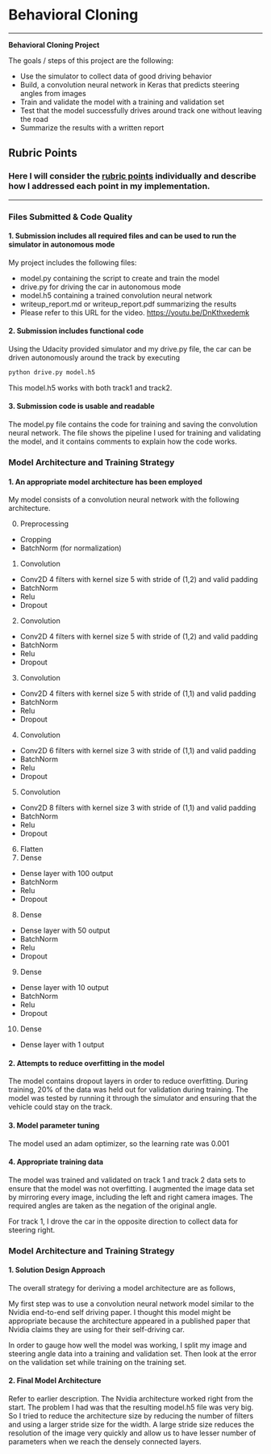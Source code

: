 # **Behavioral Cloning** 

---

**Behavioral Cloning Project**

The goals / steps of this project are the following:
* Use the simulator to collect data of good driving behavior
* Build, a convolution neural network in Keras that predicts steering angles from images
* Train and validate the model with a training and validation set
* Test that the model successfully drives around track one without leaving the road
* Summarize the results with a written report


## Rubric Points
### Here I will consider the [rubric points](https://review.udacity.com/#!/rubrics/432/view) individually and describe how I addressed each point in my implementation.  

---
### Files Submitted & Code Quality

#### 1. Submission includes all required files and can be used to run the simulator in autonomous mode

My project includes the following files:
* model.py containing the script to create and train the model
* drive.py for driving the car in autonomous mode
* model.h5 containing a trained convolution neural network 
* writeup_report.md or writeup_report.pdf summarizing the results
* Please refer to this URL for the video. https://youtu.be/DnKthxedemk

#### 2. Submission includes functional code
Using the Udacity provided simulator and my drive.py file, the car can be driven autonomously around the track by executing 
```sh
python drive.py model.h5
```
This model.h5 works with both track1 and track2.

#### 3. Submission code is usable and readable

The model.py file contains the code for training and saving the convolution neural network. The file shows the pipeline I used for training and validating the model, and it contains comments to explain how the code works.

### Model Architecture and Training Strategy

#### 1. An appropriate model architecture has been employed

My model consists of a convolution neural network with the following architecture.

0. Preprocessing
- Cropping
- BatchNorm (for normalization)
1. Convolution
  - Conv2D 4 filters with kernel size 5 with stride of (1,2) and valid padding
  - BatchNorm
  - Relu
  - Dropout
2. Convolution
  - Conv2D 4 filters with kernel size 5 with stride of (1,2) and valid padding
  - BatchNorm
  - Relu
  - Dropout
3. Convolution
  - Conv2D 4 filters with kernel size 5 with stride of (1,1) and valid padding
  - BatchNorm
  - Relu
  - Dropout
4. Convolution
  - Conv2D 6 filters with kernel size 3 with stride of (1,1) and valid padding
  - BatchNorm
  - Relu
  - Dropout
5. Convolution
  - Conv2D 8 filters with kernel size 3 with stride of (1,1) and valid padding
  - BatchNorm
  - Relu
  - Dropout
6. Flatten
7. Dense
  - Dense layer with 100 output
  - BatchNorm
  - Relu
  - Dropout
8. Dense
  - Dense layer with 50 output
  - BatchNorm
  - Relu
  - Dropout
9. Dense
  - Dense layer with 10 output
  - BatchNorm
  - Relu
  - Dropout
10. Dense
  - Dense layer with 1 output


#### 2. Attempts to reduce overfitting in the model

The model contains dropout layers in order to reduce overfitting. During training, 20% of the data was held out for validation during training. The model was tested by running it through the simulator and ensuring that the vehicle could stay on the track.

#### 3. Model parameter tuning

The model used an adam optimizer, so the learning rate was 0.001

#### 4. Appropriate training data

The model was trained and validated on track 1 and track 2 data sets to ensure that the model was not overfitting. I augmented the image data set by mirroring every image, including the left and right camera images. The required angles are taken as the negation of the original angle.

For track 1, I drove the car in the opposite direction to collect data for steering right.

### Model Architecture and Training Strategy

#### 1. Solution Design Approach

The overall strategy for deriving a model architecture are as follows,

My first step was to use a convolution neural network model similar to the Nvidia end-to-end self driving paper. I thought this model might be appropriate because the architecture appeared in a published paper that Nvidia claims they are using for their self-driving car.

In order to gauge how well the model was working, I split my image and steering angle data into a training and validation set. Then look at the error on the validation set while training on the training set.

#### 2. Final Model Architecture

Refer to earlier description. The Nvidia architecture worked right from the start. The problem I had was that the resulting model.h5 file was very big. So I tried to reduce the architecture size by reducing the number of filters and using a larger stride size for the width. A large stride size reduces the resolution of the image very quickly and allow us to have lesser number of parameters when we reach the densely connected layers.


